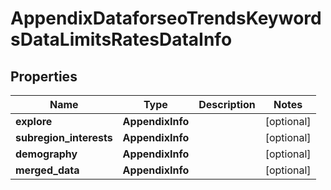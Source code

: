 # AppendixDataforseoTrendsKeywordsDataLimitsRatesDataInfo


## Properties

| Name | Type | Description | Notes |
|------------ | ------------- | ------------- | -------------|
**explore** | **AppendixInfo** |  |[optional]|
**subregion_interests** | **AppendixInfo** |  |[optional]|
**demography** | **AppendixInfo** |  |[optional]|
**merged_data** | **AppendixInfo** |  |[optional]|